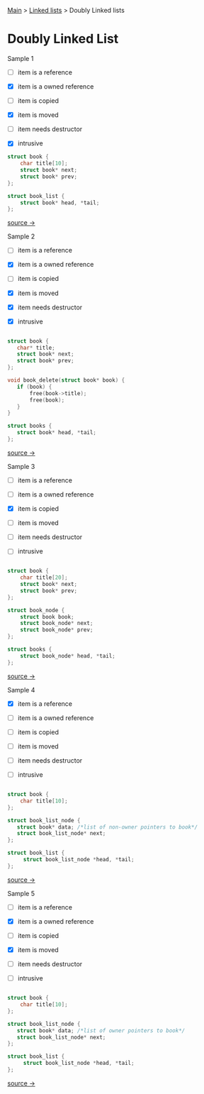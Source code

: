 [Main](README.md) > [Linked lists](linked_lists.md) > Doubly Linked lists


# Doubly Linked List


Sample 1

* [ ] item is a reference
* [x] item is a owned reference
* [ ] item is copied
* [x] item is moved
* [ ] item needs destructor
* [x] intrusive


```c
struct book {
    char title[10];
    struct book* next;
    struct book* prev;
};

struct book_list {
    struct book* head, *tail;
};

```

[source → ](dlinked_lists1.md)
 
 Sample 2
 
* [ ] item is a reference
* [x] item is a owned reference
* [ ] item is copied
* [x] item is moved
* [x] item needs destructor
* [x] intrusive



 ```c

struct book {
    char* title;
    struct book* next;
    struct book* prev;
};

void book_delete(struct book* book) {
    if (book) { 
        free(book->title); 
        free(book);
    }
}

struct books {
    struct book* head, *tail;
};

```

[source → ](dlinked_lists1d.md)
 
  
Sample 3

* [ ] item is a reference
* [ ] item is a owned reference
* [x] item is copied
* [ ] item is moved
* [ ] item needs destructor
* [ ] intrusive



```c

struct book {
    char title[20];
    struct book* next;
    struct book* prev;
};

struct book_node {
    struct book book;
    struct book_node* next;
    struct book_node* prev;
};

struct books {
    struct book_node* head, *tail;
};

```
[source → ](dlinked_list2.md)

 
 Sample 4
 
* [x] item is a reference
* [ ] item is a owned reference
* [ ] item is copied
* [ ] item is moved
* [ ] item needs destructor
* [ ] intrusive

 
```c

struct book {
    char title[10];
};

struct book_list_node {
   struct book* data; /*list of non-owner pointers to book*/
   struct book_list_node* next;
};

struct book_list {
     struct book_list_node *head, *tail;
};
```
[source → ](dlinked_list3.md)

 
 Sample 5
 
* [ ] item is a reference
* [x] item is a owned reference
* [ ] item is copied
* [x] item is moved
* [ ] item needs destructor
* [ ] intrusive


```c

struct book {
    char title[10];
};

struct book_list_node {
   struct book* data; /*list of owner pointers to book*/
   struct book_list_node* next;
};

struct book_list {
     struct book_list_node *head, *tail;
};
```
[source → ](dlinked_list4.md)




